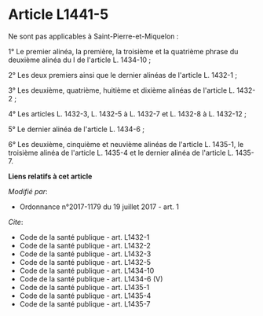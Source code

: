 # Article L1441-5

Ne sont pas applicables à Saint-Pierre-et-Miquelon : 

1° Le premier alinéa, la première, la troisième et la quatrième phrase du deuxième alinéa du I de l'article L. 1434-10 ; 

2° Les deux premiers ainsi que le dernier alinéas de l'article L. 1432-1 ; 

3° Les deuxième, quatrième, huitième et dixième alinéas de l'article L. 1432-2 ; 

4° Les articles L. 1432-3, L. 1432-5 à L. 1432-7 et L. 1432-8 à L. 1432-12 ; 

5° Le dernier alinéa de l'article L. 1434-6 ; 

6° Les deuxième, cinquième et neuvième alinéas de l'article L. 1435-1, le troisième alinéa de l'article L. 1435-4 et le
dernier alinéa de l'article L. 1435-7.

**Liens relatifs à cet article**

_Modifié par_:

  - Ordonnance n°2017-1179 du 19 juillet 2017 - art. 1

_Cite_:

  - Code de la santé publique - art. L1432-1
  - Code de la santé publique - art. L1432-2
  - Code de la santé publique - art. L1432-3
  - Code de la santé publique - art. L1432-5
  - Code de la santé publique - art. L1434-10
  - Code de la santé publique - art. L1434-6 (V)
  - Code de la santé publique - art. L1435-1
  - Code de la santé publique - art. L1435-4
  - Code de la santé publique - art. L1435-7
